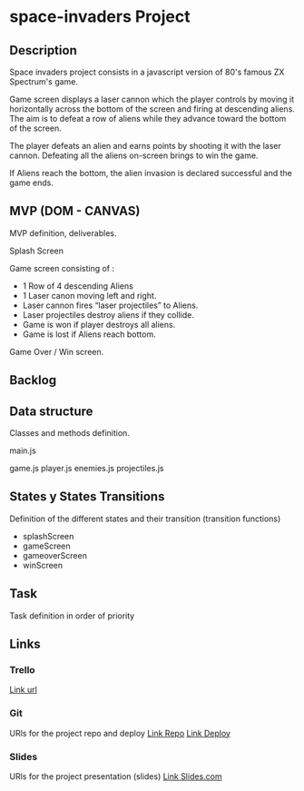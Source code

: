 # space-invaders Project


## Description

Space invaders project consists in a javascript version of 80's famous ZX Spectrum's game. 

Game screen displays a laser cannon which the player controls by moving it horizontally across the bottom of the screen and firing at descending aliens. The aim is to defeat a row of aliens while they advance toward the bottom of the screen. 

The player defeats an alien and earns points by shooting it with the laser cannon. Defeating all the aliens on-screen brings  to win the game.

If Aliens reach the bottom, the alien invasion is declared successful and the game ends. 

## MVP (DOM - CANVAS)
MVP definition, deliverables.

Splash Screen

Game screen consisting of : 
  -	1 Row of 4 descending Aliens
  -	1 Laser canon moving left and right.
  -	Laser cannon fires “laser projectiles” to Aliens.
  -	Laser projectiles destroy aliens if they collide.
  -	Game is won if player destroys all aliens.
  -	Game is lost if Aliens reach bottom.

Game Over / Win screen.


## Backlog


## Data structure
Classes and methods definition.

main.js
  
  
game.js
player.js
enemies.js
projectiles.js



## States y States Transitions
Definition of the different states and their transition (transition functions)

- splashScreen
- gameScreen
- gameoverScreen
- winScreen


## Task
Task definition in order of priority


## Links


### Trello
[Link url](https://trello.com)


### Git
URls for the project repo and deploy
[Link Repo](http://github.com)
[Link Deploy](http://github.com)


### Slides
URls for the project presentation (slides)
[Link Slides.com](http://slides.com)
